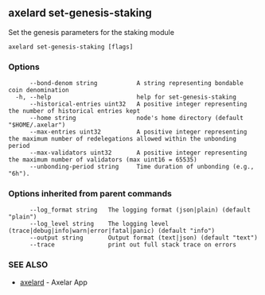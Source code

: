 ## axelard set-genesis-staking

Set the genesis parameters for the staking module

```
axelard set-genesis-staking [flags]
```

### Options

```
      --bond-denom string           A string representing bondable coin denomination
  -h, --help                        help for set-genesis-staking
      --historical-entries uint32   A positive integer representing the number of historical entries kept
      --home string                 node's home directory (default "$HOME/.axelar")
      --max-entries uint32          A positive integer representing the maximum number of redelegations allowed within the unbonding period
      --max-validators uint32       A positive integer representing the maximum number of validators (max uint16 = 65535)
      --unbonding-period string     Time duration of unbonding (e.g., "6h").
```

### Options inherited from parent commands

```
      --log_format string   The logging format (json|plain) (default "plain")
      --log_level string    The logging level (trace|debug|info|warn|error|fatal|panic) (default "info")
      --output string       Output format (text|json) (default "text")
      --trace               print out full stack trace on errors
```

### SEE ALSO

* [axelard](axelard.md)	 - Axelar App


